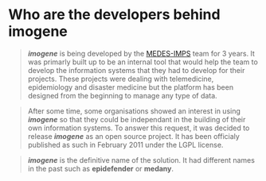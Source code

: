 

# Who are the developers behind imogene #

> _**imogene**_ is being developed by the [MEDES-IMPS](http://www.medes.fr) team for 3 years. It was primarly built up to be an internal tool that would help the team to develop the information systems that they had to develop for their projects.
> These projects were dealing with telemedicine, epidemiology and disaster medicine but the platform has been designed from the beginning to manage any type of data.

> After some time, some organisations showed an interest in using _**imogene**_ so that they could be independant in the building of their own information systems.
> To answer this request, it was decided to release _**imogene**_ as an open source project. It has been officialy published as such in February 2011 under the LGPL license.

> _**imogene**_ is the definitive name of the solution.	It had different names in the past such as **epidefender** or **medany**.